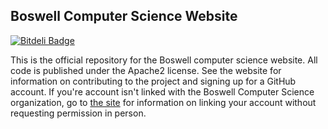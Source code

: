 Boswell Computer Science Website
-----
[![Bitdeli Badge](https://d2weczhvl823v0.cloudfront.net/BoswellComputerScience/site/trend.png)](https://bitdeli.com/free "Bitdeli Badge")

This is the official repository for the Boswell computer science website. All code is published under the Apache2 license.
See the website for information on contributing to the project and signing up for a GitHub account. If you're account isn't
linked with the Boswell Computer Science organization, go to [the site](http://www.boswellcomputerscience.siliconincorporated.us)
for information on linking your account without requesting permission in person.

